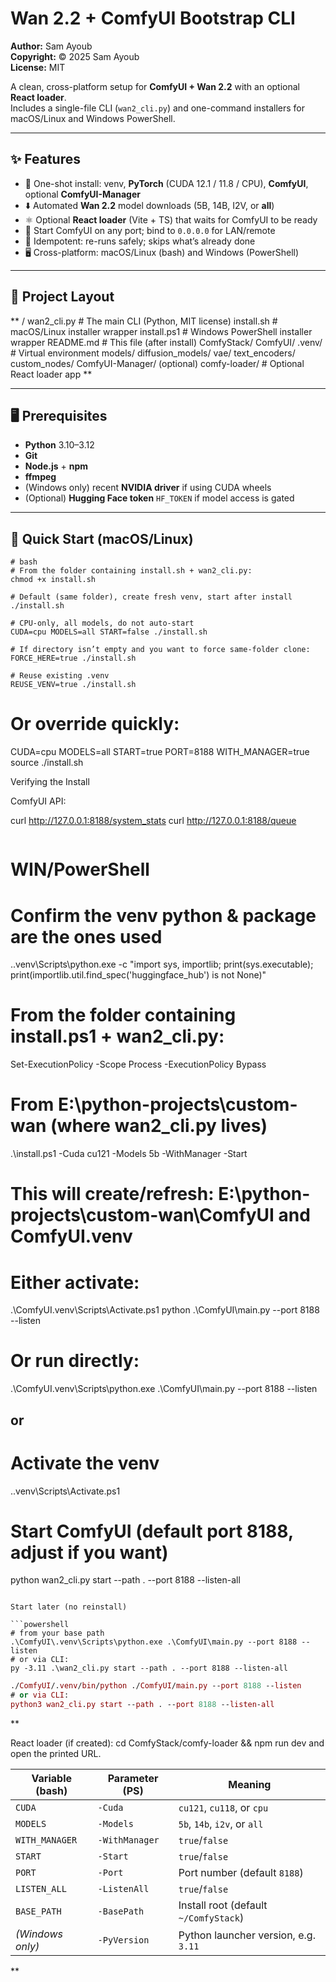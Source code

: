 # Wan 2.2 + ComfyUI Bootstrap CLI
**Author:** Sam Ayoub  
**Copyright:** © 2025 Sam Ayoub  
**License:** MIT

A clean, cross-platform setup for **ComfyUI + Wan 2.2** with an optional **React loader**.  
Includes a single-file CLI (`wan2_cli.py`) and one-command installers for macOS/Linux and Windows PowerShell.

---

## ✨ Features

- 🔧 One-shot install: venv, **PyTorch** (CUDA 12.1 / 11.8 / CPU), **ComfyUI**, optional **ComfyUI-Manager**
- ⬇️ Automated **Wan 2.2** model downloads (5B, 14B, I2V, or **all**)
- ⚛️ Optional **React loader** (Vite + TS) that waits for ComfyUI to be ready
- 🚀 Start ComfyUI on any port; bind to `0.0.0.0` for LAN/remote
- 🧰 Idempotent: re-runs safely; skips what’s already done
- 🖥️ Cross-platform: macOS/Linux (bash) and Windows (PowerShell)

---

## 🧱 Project Layout

**
<your-dir>/
wan2_cli.py # The main CLI (Python, MIT license)
install.sh # macOS/Linux installer wrapper
install.ps1 # Windows PowerShell installer wrapper
README.md # This file
(after install)
ComfyStack/
ComfyUI/
.venv/ # Virtual environment
models/
diffusion_models/
vae/
text_encoders/
custom_nodes/
ComfyUI-Manager/ (optional)
comfy-loader/ # Optional React loader app
**


---

## 🖥️ Prerequisites

- **Python** 3.10–3.12
- **Git**
- **Node.js** + **npm**
- **ffmpeg**
- (Windows only) recent **NVIDIA driver** if using CUDA wheels
- (Optional) **Hugging Face token** `HF_TOKEN` if model access is gated

---

## 🚀 Quick Start (macOS/Linux)

```
# bash
# From the folder containing install.sh + wan2_cli.py:
chmod +x install.sh

# Default (same folder), create fresh venv, start after install
./install.sh

# CPU-only, all models, do not auto-start
CUDA=cpu MODELS=all START=false ./install.sh

# If directory isn’t empty and you want to force same-folder clone:
FORCE_HERE=true ./install.sh

# Reuse existing .venv
REUSE_VENV=true ./install.sh
```
# Or override quickly:
CUDA=cpu MODELS=all START=true PORT=8188 WITH_MANAGER=true source ./install.sh

Verifying the Install

ComfyUI API:

curl http://127.0.0.1:8188/system_stats
curl http://127.0.0.1:8188/queue
```
```
# WIN/PowerShell
# Confirm the venv python & package are the ones used
.\.venv\Scripts\python.exe -c "import sys, importlib; print(sys.executable); print(importlib.util.find_spec('huggingface_hub') is not None)"

# From the folder containing install.ps1 + wan2_cli.py:
Set-ExecutionPolicy -Scope Process -ExecutionPolicy Bypass
 # From E:\python-projects\custom-wan (where wan2_cli.py lives)
.\install.ps1 -Cuda cu121 -Models 5b -WithManager -Start
# This will create/refresh: E:\python-projects\custom-wan\ComfyUI and ComfyUI\.venv

# Either activate:
.\ComfyUI\.venv\Scripts\Activate.ps1
python .\ComfyUI\main.py --port 8188 --listen

# Or run directly:
.\ComfyUI\.venv\Scripts\python.exe .\ComfyUI\main.py --port 8188 --listen


## or 

# Activate the venv
.\.venv\Scripts\Activate.ps1

# Start ComfyUI (default port 8188, adjust if you want)
python wan2_cli.py start --path . --port 8188 --listen-all



```

Start later (no reinstall)

```powershell
# from your base path
.\ComfyUI\.venv\Scripts\python.exe .\ComfyUI\main.py --port 8188 --listen
# or via CLI:
py -3.11 .\wan2_cli.py start --path . --port 8188 --listen-all
```
```mac
./ComfyUI/.venv/bin/python ./ComfyUI/main.py --port 8188 --listen
# or via CLI:
python3 wan2_cli.py start --path . --port 8188 --listen-all

```

**


React loader (if created):
cd ComfyStack/comfy-loader && npm run dev and open the printed URL.

| Variable (bash)  | Parameter (PS) | Meaning                               |
| ---------------- | -------------- | ------------------------------------- |
| `CUDA`           | `-Cuda`        | `cu121`, `cu118`, or `cpu`            |
| `MODELS`         | `-Models`      | `5b`, `14b`, `i2v`, or `all`          |
| `WITH_MANAGER`   | `-WithManager` | `true`/`false`                        |
| `START`          | `-Start`       | `true`/`false`                        |
| `PORT`           | `-Port`        | Port number (default `8188`)          |
| `LISTEN_ALL`     | `-ListenAll`   | `true`/`false`                        |
| `BASE_PATH`      | `-BasePath`    | Install root (default `~/ComfyStack`) |
| *(Windows only)* | `-PyVersion`   | Python launcher version, e.g. `3.11`  |

**